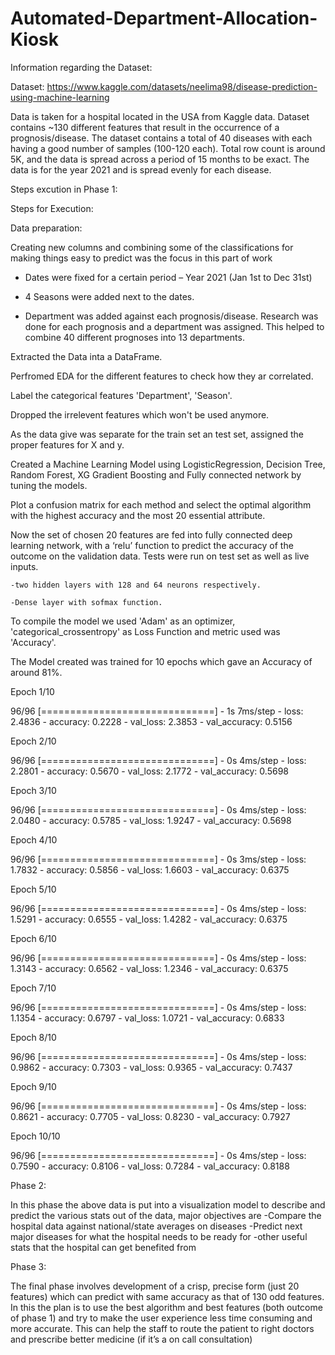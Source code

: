 # Automated-Department-Allocation-Kiosk

Information regarding the Dataset:

Dataset: https://www.kaggle.com/datasets/neelima98/disease-prediction-using-machine-learning

Data is taken for a hospital located in the USA from Kaggle data. Dataset contains ~130 different features that result in the occurrence of a prognosis/disease. The dataset contains a total of 40 diseases with each having a good number of samples (100-120 each). Total row count is around 5K, and the data is spread across a period of 15 months to be exact. The data is for the year 2021 and is spread evenly for each disease.

Steps excution in Phase 1:

Steps for Execution:

Data preparation:

Creating new columns and combining some of the classifications for making things easy to predict was the focus in this part of work
  - Dates were fixed for a certain period – Year 2021 (Jan 1st to Dec 31st)
  
  - 4 Seasons were added next to the dates. 
  
  - Department was added against each prognosis/disease. Research was done for each prognosis and a department was assigned. This helped to combine 40 different prognoses into 13 departments.

Extracted the Data inta a DataFrame.

Perfromed EDA for the different features to check how they ar correlated.

Label the categorical features 'Department', 'Season'.

Dropped the irrelevent features which won't be used anymore.

As the data give was separate for the train set an test set, assigned the proper features for X and y.

Created a Machine Learning Model using LogisticRegression, Decision Tree, Random Forest, XG Gradient Boosting and Fully connected network by tuning the models.

Plot a confusion matrix for each method and select the optimal algorithm with the highest accuracy and the most 20 essential attribute. 

Now the set of chosen 20 features are fed into fully connected deep learning network, with a ‘relu’ function to predict the accuracy of the outcome on the validation data. Tests were run on test set as well as live inputs.

    -two hidden layers with 128 and 64 neurons respectively.
    
    -Dense layer with sofmax function.

To compile the model we used 'Adam' as an optimizer, 'categorical_crossentropy' as Loss Function and metric used was 'Accuracy'.
 
The Model created was trained for 10 epochs which gave an Accuracy of around 81%.
 

Epoch 1/10

96/96 [==============================] - 1s 7ms/step - loss: 2.4836 - accuracy: 0.2228 - val_loss: 2.3853 - val_accuracy: 0.5156

Epoch 2/10

96/96 [==============================] - 0s 4ms/step - loss: 2.2801 - accuracy: 0.5670 - val_loss: 2.1772 - val_accuracy: 0.5698

Epoch 3/10

96/96 [==============================] - 0s 4ms/step - loss: 2.0480 - accuracy: 0.5785 - val_loss: 1.9247 - val_accuracy: 0.5698

Epoch 4/10

96/96 [==============================] - 0s 3ms/step - loss: 1.7832 - accuracy: 0.5856 - val_loss: 1.6603 - val_accuracy: 0.6375

Epoch 5/10

96/96 [==============================] - 0s 4ms/step - loss: 1.5291 - accuracy: 0.6555 - val_loss: 1.4282 - val_accuracy: 0.6375

Epoch 6/10

96/96 [==============================] - 0s 4ms/step - loss: 1.3143 - accuracy: 0.6562 - val_loss: 1.2346 - val_accuracy: 0.6375

Epoch 7/10

96/96 [==============================] - 0s 4ms/step - loss: 1.1354 - accuracy: 0.6797 - val_loss: 1.0721 - val_accuracy: 0.6833

Epoch 8/10

96/96 [==============================] - 0s 4ms/step - loss: 0.9862 - accuracy: 0.7303 - val_loss: 0.9365 - val_accuracy: 0.7437

Epoch 9/10

96/96 [==============================] - 0s 4ms/step - loss: 0.8621 - accuracy: 0.7705 - val_loss: 0.8230 - val_accuracy: 0.7927

Epoch 10/10

96/96 [==============================] - 0s 4ms/step - loss: 0.7590 - accuracy: 0.8106 - val_loss: 0.7284 - val_accuracy: 0.8188

Phase 2:

In this phase the above data is put into a visualization model to describe and predict the various stats out of the data, major objectives are 
  -Compare the hospital data against national/state averages on diseases 
  -Predict next major diseases for what the hospital needs to be ready for
  -other useful stats that the hospital can get benefited from

Phase 3:

The final phase involves development of a crisp, precise form (just 20 features) which can predict with same accuracy as that of 130 odd features. In this the plan is to use the best algorithm and best features (both outcome of phase 1) and try to make the user experience less time consuming and more accurate.  This can help the staff to route the patient to right doctors and prescribe better medicine (if it’s a on call consultation)
